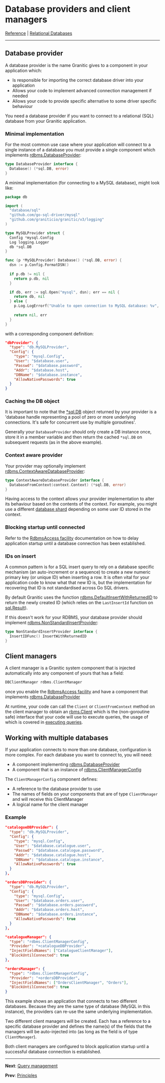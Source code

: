 # Database providers and client managers

[Reference](README.md) | [Relational Databases](db-index.md)

---

## Database provider

A database provider is the name Granitic gives to a component in your application which:

  * Is responsible for importing the correct database driver into your application
  * Allows your code to implement advanced connection management if needed
  * Allows your code to provide specific alternative to some driver specific behaviour
  
You need a database provider if you want to connect to a relational (SQL) database from your Granitic application.
  
### Minimal implementation

For the most common use case where your application will connect to a single instance of a database 
you must provide a single component which implements [rdbms.DatabaseProvider](https://godoc.org/github.com/graniticio/granitic/rdbms#DatabaseProvider):

```go
type DatabaseProvider interface {
  Database() (*sql.DB, error)
}
```
 
A minimal implementation (for connecting to a MySQL database), might look like:

```go
package db

import (
  "database/sql"
  "github.com/go-sql-driver/mysql"
  "github.com/graniticio/granitic/v3/logging"
)

type MySQLProvider struct {
  Config *mysql.Config
  Log logging.Logger
  db *sql.DB
}

func (p *MySQLProvider) Database() (*sql.DB, error) {
  dsn := p.Config.FormatDSN()
  
  if p.db != nil {
    return p.db, nil 
  }

  if db, err := sql.Open("mysql", dsn); err == nil {
    return db, nil
  } else {
    p.Log.LogErrorf("Unable to open connection to MySQL database: %v", err)
    
    return nil, err
  }
}
```

with a corresponding component definition:

```json
"dbProvider": {
  "type": "db.MySQLProvider",
  "Config": {
    "type": "mysql.Config",
    "User": "$database.user",
    "Passwd": "$database.password",
    "Addr": "$database.host",
    "DBName": "$database.instance",
    "AllowNativePasswords": true
  }
} 
```

### Caching the DB object

It is important to note that the [*sql.DB](https://golang.org/pkg/database/sql/#DB) object returned by your provider is a 
'database handle representing a  pool of zero or more underlying connections. It's safe for concurrent use by multiple goroutines'.

Generally your `DatabaseProvider` should only create a DB instance once, store it in a member variable and then
return the cached `*sql.DB` on subsequent requests (as in the above example).

### Context aware provider

Your provider may optionally implement [rdbms.ContextAwareDatabaseProvider](https://godoc.org/github.com/graniticio/granitic/rdbms#ContextAwareDatabaseProvider):

```go
type ContextAwareDatabaseProvider interface {
  DatabaseFromContext(context.Context) (*sql.DB, error)
}
```

Having access to the context allows your provider implementation to alter its behaviour based on the contents of the 
context. For example, you might use a different [database shard](https://en.wikipedia.org/wiki/Shard_(database_architecture)) 
depending on some user ID stored in the context.

### Blocking startup until connected

Refer to the [RdbmsAccess facility](fac-rdbms.md) documentation on how to delay application startup until a database connection 
has been established.

### IDs on insert

A common pattern is for a SQL insert query to rely on a database specific mechanism (an auto-increment or a sequence)
to create a new numeric primary key (or unique ID) when inserting a row. It is often vital for your application code to know
what that new ID is, but the implementation for recovering that ID is not standardised across Go SQL drivers.

By default Granitic uses the function [rdbms.DefaultInsertWithReturnedID](https://godoc.org/github.com/graniticio/granitic/rdbms#DefaultInsertWithReturnedID)
to return the newly created ID (which relies on the `LastInsertId` function on [sql.Result](https://golang.org/pkg/database/sql/#Result`)).

If this doesn't work for your RDBMS, your database provider should implement [rdbms.NonStandardInsertProvider](https://godoc.org/github.com/graniticio/granitic/rdbms#NonStandardInsertProvider):

```go
type NonStandardInsertProvider interface {
  InsertIDFunc() InsertWithReturnedID
}
```

## Client managers

A client manager is a Granitic system component that is injected automatically into any component of yours that has a field:

```go
DBClientManager rdbms.ClientManager
``` 

once you enable the [RdbmsAccess facility](fac-rdbms.md) and have a component that implements 
[rdbms.DatabaseProvider](https://godoc.org/github.com/graniticio/granitic/rdbms#DatabaseProvider)

At runtime, your code can call the `Client` or `ClientFromContext` method on the client manager to obtain an
[rbms.Client](https://godoc.org/github.com/graniticio/granitic/rdbms#Client) which is the (non-goroutine safe)
interface that your code will use to execute queries, the usage of which is covered in [executing queries](db-query.md).

## Working with multiple databases

If your application connects to more than one database, configuration is more complex. For each database you want to 
connect to, you will need:

 * A component implementing [rdbms.DatabaseProvider](https://godoc.org/github.com/graniticio/granitic/rdbms#DatabaseProvider)
 * A component that is an instance of [rdbms.ClientManagerConfig](https://godoc.org/github.com/graniticio/granitic/rdbms#ClientManagerConfig)

The `ClientManagerConfig` component defines:

 * A reference to the database provider to use
 * The names of fields on your components that are of type `ClientManager` and will receive this ClientManager
 * A logical name for the client manager
 
### Example

```json
"catalogueDBProvider": {
  "type": "db.MySQLProvider",
  "Config": {
    "type": "mysql.Config",
    "User": "$database.catalogue.user",
    "Passwd": "$database.catalogue.password",
    "Addr": "$database.catalogue.host",
    "DBName": "$database.catalogue.instance",
    "AllowNativePasswords": true
  }
}, 

"ordersDBProvider": {
  "type": "db.MySQLProvider",
  "Config": {
    "type": "mysql.Config",
    "User": "$database.orders.user",
    "Passwd": "$database.orders.password",
    "Addr": "$database.orders.host",
    "DBName": "$database.orders.instance",
    "AllowNativePasswords": true
  }
}, 

"catalogueManager": {
  "type": "rdbms.ClientManagerConfig",
  "Provider": "+catalogueDBProvider",
  "InjectFieldNames": ["CatalogueClientManager"],
  "BlockUntilConnected": true
},

"ordersManager": {
  "type": "rdbms.ClientManagerConfig",
  "Provider": "+ordersDBProvider",
  "InjectFieldNames": ["OrdersClientManager", "Orders"],
  "BlockUntilConnected": true
}
``` 

This example shows an application that connects to two different databases. Because they are the same type of database
(MySQL in this instance), the providers can re-use the same underlying implementation.

Two different client managers will be created. Each has a reference to a specific database provider and defines the name(s)
of the fields that the managers will be auto-injected into (as long as the field is of type `ClientManager`).

Both client managers are configured to block application startup until a successful database connection is established.




---
**Next**: [Query management](db-query.md)

**Prev**: [Principles](db-principles.md)